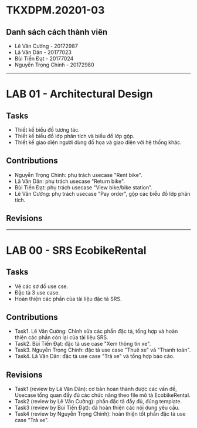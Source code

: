 # TKXDPM.20201-03
## Danh sách cách thành viên
- Lê Văn Cường - 20172987
- Lã Văn Dân - 20177023
- Bùi Tiến Đạt - 20177024
- Nguyễn Trọng Chinh - 20172980

---

# LAB 01 - Architectural Design
## Tasks
* Thiết kế biểu đồ tương tác.
* Thiết kế biểu đồ lớp phân tích và biểu đồ lớp gộp.
* Thiết kế giao diện người dùng đồ họa và giao diện với hệ thống khác.

## Contributions
* Nguyễn Trọng Chinh: phụ trách usecase "Rent bike".
* Lã Văn Dân: phụ trách usecase "Return bike".
* Bùi Tiến Đạt: phụ trách usecase "View bike/bike station".
* Lê Văn Cường: phụ trách usecase "Pay order", gộp các biểu đồ lớp phân tích.

## Revisions

---
 
# LAB 00 - SRS EcobikeRental
## Tasks
* Vẽ các sơ đồ use cse.
* Đặc tả 3 use case.
* Hoàn thiện các phần của tài liệu đặc tả SRS. 

## Contributions
* Task1. Lê Văn Cường: Chỉnh sửa các phần đặc tả, tổng hợp và hoàn thiện các phần còn lại của tài liệu SRS.
* Task2. Bùi Tiến Đạt: đặc tả use case "Xem thông tin xe".
* Task3. Nguyễn Trọng Chinh: đặc tả use case "Thuê xe" và "Thanh toán".
* Task4. Lã Văn Dân: đặc tả use case "Trả xe" và tổng hợp báo cáo.

## Revisions
* Task1 (review by Lã Văn Dân): cơ bản hoàn thành được các vấn đề, Usecase tổng quan đầy đủ các chức năng theo file mô tả EcobikeRental.
* Task2 (review by Lê Văn Cường): phần đặc tả đầy đủ, đúng template. 
* Task3 (review by Bùi Tiến Đạt): đã hoàn thiện các nội dung yêu cầu.
* Task4 (review by Nguyễn Trọng Chinh): hoàn thiện tốt phần đặc tả use case "Trả xe".
